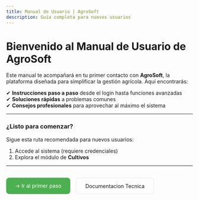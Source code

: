 ```yaml
---
title: Manual de Usuario | AgroSoft
description: Guía completa para nuevos usuarios
---
```

<style>
  /* Estilos para la página completa */
  .api-banner {
    background: #f0f7e6;
    padding: 1rem;
    border-radius: 8px;
    margin: 1.5rem 0;
    font-family: monospace;
    border: 1px solid #4CAF50;
  }
  
  .modules-grid {
    display: grid;
    gap: 1.5rem;
    grid-template-columns: repeat(auto-fit, minmin(250px, 1fr));
    margin: 2rem 0;
  }
  
  .module-card {
    border: 1px solid #e2e8f0;
    border-radius: 12px;
    padding: 1.5rem;
    transition: all 0.3s ease;
  }
  
  .module-card:hover {
    transform: translateY(-5px);
    box-shadow: 0 10px 20px rgba(0,0,0,0.1);
    border-color: #4CAF50;
  }
  
  .quick-links {
    display: flex;
    gap: 1rem;
    margin: 2rem 0;
  }
  
  .link-button {
    padding: 0.8rem 1.5rem;
    border-radius: 8px;
    background: #4CAF50;
    color: white;
    text-decoration: none;
  }
</style>

# Bienvenido al Manual de Usuario de AgroSoft  

Este manual te acompañará en tu primer contacto con **AgroSoft**, la plataforma diseñada para simplificar la gestión agrícola. Aquí encontrarás:  

✔ **Instrucciones paso a paso** desde el login hasta funciones avanzadas  
✔ **Soluciones rápidas** a problemas comunes  
✔ **Consejos profesionales** para aprovechar al máximo el sistema  



---

  <h3> ¿Listo para comenzar?</h3>
  <p>Sigue esta ruta recomendada para nuevos usuarios:</p>
  <ol>
    <li>Accede al sistema (requiere credenciales)</li>
    <li>Explora el módulo de <strong>Cultivos</strong></li>
  </ol>

---
<div class="quick-links">
  <a href="primerospasos/login" class="link-button">
     → Ir al primer paso
  </a>
  <a href="http://localhost:4322/" class="link-button" style="background: transparent; border: 1px solid #e2e8f0; color: inherit;">
     Documentacion Tecnica
  </a>
</div>

